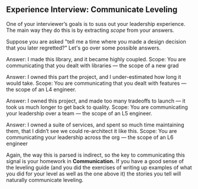 ## Experience Interview: Communicate Leveling
One of your interviewer’s goals is to suss out your leadership experience. The main way they do this is by extracting *scope* from your answers.

Suppose you are asked "tell me a time where you made a design decision that you later regretted?" Let's go over some possible answers.

Answer: I made this library, and it became highly coupled.
Scope: You are communicating that you dealt with libraries — the scope of a new grad

Answer: I owned this part the project, and I under-estimated how long it would take.
Scope: You are communicating that you dealt with features — the scope of an L4 engineer.

Answer: I owned this project, and made too many tradeoffs to launch — it took us much longer to get back to quality.
Scope: You are communicating your leadership over a team — the scope of an L5 engineer.

Answer: I owned a suite of services, and spent so much time maintaining them, that I didn’t see we could re-architect it like this.
Scope: You are communicating your leadership across the org — the scope of an L6 engineer

Again, the way this is parsed is indirect, so the key to communicating this signal is your homework in **Communication.** If you have a good sense of the leveling guide (and you did the exercises of writing up examples of what you did for your level as well as the one above it) the stories you tell will naturally communicate leveling.

